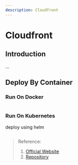 ```yaml
---
description: Cloudfront
---
```


# Cloudfront

## Introduction

...

## Deploy By Container

### Run On Docker

```bash

```

### Run On Kubernetes

deploy using helm

```bash

```

> Reference:
>
> 1. [Official Website](#)
> 2. [Repository](#)
